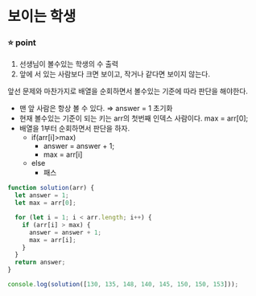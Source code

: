 # 보이는 학생

### :star: point

1. 선생님이 볼수있는 학생의 수 출력
2. 앞에 서 있는 사람보다 크면 보이고, 작거나 같다면 보이지 않는다.

앞선 문제와 마찬가지로 배열을 순회하면서 볼수있는 기준에 따라 판단을 해야한다.

- 맨 앞 사람은 항상 볼 수 있다. ⇒ answer = 1 초기화
- 현재 볼수있는 기준이 되는 키는 arr의 첫번째 인덱스 사람이다. max = arr[0];
- 배열을 1부터 순회하면서 판단을 하자.
  - if(arr[i]>max)
    - answer = answer + 1;
    - max = arr[i]
  - else
    - 패스

```js
function solution(arr) {
  let answer = 1;
  let max = arr[0];

  for (let i = 1; i < arr.length; i++) {
    if (arr[i] > max) {
      answer = answer + 1;
      max = arr[i];
    }
  }
  return answer;
}

console.log(solution([130, 135, 148, 140, 145, 150, 150, 153]));
```
